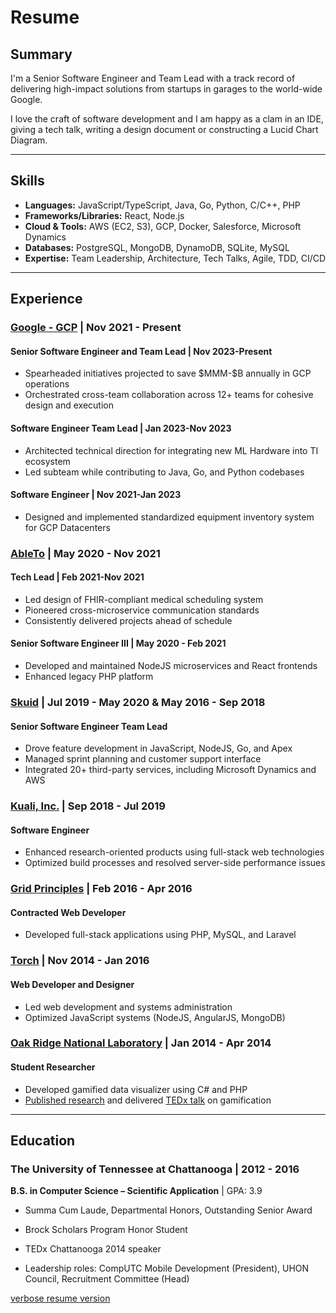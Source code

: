 # Resume
## Summary

I'm a Senior Software Engineer and Team Lead with a track record of delivering high-impact solutions from startups in garages to the world-wide Google.

I love the craft of software development and I am happy as a clam in an IDE, giving a tech talk, writing a design document or constructing a Lucid Chart Diagram.

---

## Skills

- **Languages:** JavaScript/TypeScript, Java, Go, Python, C/C++, PHP
- **Frameworks/Libraries:** React, Node.js
- **Cloud & Tools:** AWS (EC2, S3), GCP, Docker, Salesforce, Microsoft Dynamics
- **Databases:** PostgreSQL, MongoDB, DynamoDB, SQLite, MySQL
- **Expertise:** Team Leadership, Architecture, Tech Talks, Agile, TDD, CI/CD

---

## Experience

### [Google - GCP](https://cloud.google.com/) | Nov 2021 - Present

#### Senior Software Engineer and Team Lead | Nov 2023-Present
- Spearheaded initiatives projected to save \$MMM-\$B annually in GCP operations
- Orchestrated cross-team collaboration across 12+ teams for cohesive design and execution

#### Software Engineer Team Lead | Jan 2023-Nov 2023
- Architected technical direction for integrating new ML Hardware into TI ecosystem
- Led subteam while contributing to Java, Go, and Python codebases

#### Software Engineer | Nov 2021-Jan 2023
- Designed and implemented standardized equipment inventory system for GCP Datacenters

### [AbleTo](https://www.ableto.com/) | May 2020 - Nov 2021

#### Tech Lead | Feb 2021-Nov 2021
- Led design of FHIR-compliant medical scheduling system
- Pioneered cross-microservice communication standards
- Consistently delivered projects ahead of schedule

#### Senior Software Engineer III | May 2020 - Feb 2021
- Developed and maintained NodeJS microservices and React frontends
- Enhanced legacy PHP platform

### [Skuid](https://news.nintex.com/2024-01-02-Nintex-completes-its-acquisition-of-Skuid) | Jul 2019 - May 2020 & May 2016 - Sep 2018

#### Senior Software Engineer Team Lead
- Drove feature development in JavaScript, NodeJS, Go, and Apex
- Managed sprint planning and customer support interface
- Integrated 20+ third-party services, including Microsoft Dynamics and AWS

### [Kuali, Inc.](https://www.kuali.co/) | Sep 2018 - Jul 2019

#### Software Engineer
- Enhanced research-oriented products using full-stack web technologies
- Optimized build processes and resolved server-side performance issues

### [Grid Principles](https://gridprinciples.com/) | Feb 2016 - Apr 2016

#### Contracted Web Developer
- Developed full-stack applications using PHP, MySQL, and Laravel

### [Torch](https://www.kickstarter.com/projects/mytorch/torch-a-simple-router-for-digital-parenting) | Nov 2014 - Jan 2016

#### Web Developer and Designer
- Led web development and systems administration
- Optimized JavaScript systems (NodeJS, AngularJS, MongoDB)

### [Oak Ridge National Laboratory](https://www.ornl.gov) | Jan 2014 - Apr 2014

#### Student Researcher
- Developed gamified data visualizer using C# and PHP
- [Published research](https://www.modsimworld.org/papers/2015/Gamification_and_Visualization_of_Sensor_Data_Analysis_in_Research_Buildings.pdf) and delivered [TEDx talk](https://youtu.be/7OObGFLDPtw) on gamification

---
## Education

### The University of Tennessee at Chattanooga | 2012 - 2016

**B.S. in Computer Science – Scientific Application** | GPA: 3.9

- Summa Cum Laude, Departmental Honors, Outstanding Senior Award

- Brock Scholars Program Honor Student

- TEDx Chattanooga 2014 speaker

- Leadership roles: CompUTC Mobile Development (President), UHON Council, Recruitment Committee (Head)

[verbose resume version](/verbose-resume)
